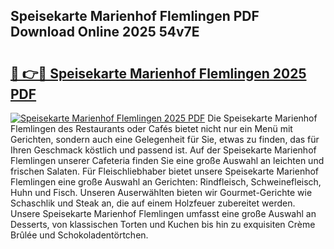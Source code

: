## Speisekarte Marienhof Flemlingen PDF Download Online 2025 54v7E

# <h2><a href="http://gcari6k.nevu.top/?p=Speisekarte+Marienhof+Flemlingen">🔗 👉🔴 Speisekarte Marienhof Flemlingen 2025 PDF</a></h2>

[![Speisekarte Marienhof Flemlingen 2025 PDF](https://i.imgur.com/dBaPXMq.png)](http://gcari6k.nevu.top/?p=Speisekarte+Marienhof+Flemlingen)
Die Speisekarte Marienhof Flemlingen des Restaurants oder Cafés bietet nicht nur ein Menü mit Gerichten, sondern auch eine Gelegenheit für Sie, etwas zu finden, das für Ihren Geschmack köstlich und passend ist. Auf der Speisekarte Marienhof Flemlingen unserer Cafeteria finden Sie eine große Auswahl an leichten und frischen Salaten. Für Fleischliebhaber bietet unsere Speisekarte Marienhof Flemlingen eine große Auswahl an Gerichten: Rindfleisch, Schweinefleisch, Huhn und Fisch. Unseren Auserwählten bieten wir Gourmet-Gerichte wie Schaschlik und Steak an, die auf einem Holzfeuer zubereitet werden. Unsere Speisekarte Marienhof Flemlingen umfasst eine große Auswahl an Desserts, von klassischen Torten und Kuchen bis hin zu exquisiten Crème Brûlée und Schokoladentörtchen.
